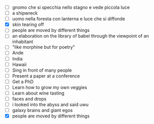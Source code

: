 - [ ] gnomo che si specchia nello stagno e vede piccola luce
- [ ] a shipwreck 
- [ ] uomo nella foresta con lanterna e luce che si diffonde 
- [x] skin tearing off 
- [ ] people are moved by different things
- [ ] an elaboration on the library of babel through the viewpoint of an inhabitant
- [ ] "like morphine but for poetry"
- [ ] Ande
- [ ] India 
- [ ] Hawaii
- [ ] Sing in front of many people
- [ ] Present a paper at a conference
- [ ] Get a PhD
- [ ] Learn how to grow my own veggies
- [ ] Learn about wine tasting
- [ ] faces and drops
- [ ] i looked into the abyss and said uwu
- [ ] galaxy brains and giant egos
- [x] people are moved by different things 
